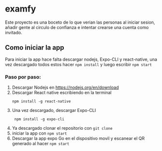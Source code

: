 # examfy
Este proyecto es una boceto de lo que verian las personas al iniciar sesion, añadir gente al circulo de confianza e intentar crearse una cuenta como invitado.
## Como iniciar la app
Para iniciar la app hace falta descargar nodejs, Expo-CLI y react-native, una vez descargado todos estos hacer `npm install` y luego escribir `npm start`
### Paso por paso:
1. Descargar Nodejs en https://nodejs.org/en/download
2. Descargar React native escribiendo en la terminal
   ```
   npm install -g react-native
   ```
3. Una vez descargado, descargar Expo-CLI
   ```
    npm install -g expo-cli
   ```
4. Ya descargado clonar el repositorio con `git clone`
5. iniciar la app con `npm start`
6. Descargar la app expo Go en el dispositivo movil y escanear el QR generado al hacer `npm start`
